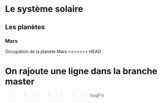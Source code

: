 # Le système solaire
## Les planètes
### Mars
 Occupation de la planète Mars
<<<<<<< HEAD

On rajoute une ligne dans la branche master
=======
>>>>>>> bugFix

